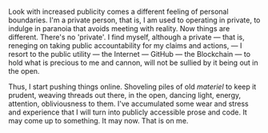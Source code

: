 Look with increased publicity comes a different feeling of personal boundaries. I'm a private person, that is, I am used to operating in private, to indulge in paranoia that avoids meeting with reality. Now things are different. There's no 'private'. I find myself, although a private — that is, reneging on taking public accountability for my claims and actions, —  I resort to the public utility — the Internet — GitHub — the Blockchain — to hold what is precious to me and cannon, will not be sullied by it being out in the open.

Thus, I start pushing things online. Shoveling piles of old *materiel* to keep it prudent, weaving threads out there, in the open, dancing light, energy, attention, obliviousness to them. I've accumulated some wear and stress and experience that I will turn into publicly accessible prose and code. It may come up to something. It may now. That is on me.
